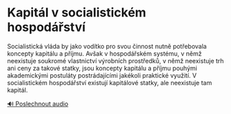 # Kapitál v socialistickém hospodářství

<speak>
<prosody rate="95%" pitch="+0%">
Socialistická vláda by jako vodítko pro svou činnost <emphasis level="moderate">nutně potřebovala koncepty kapitálu a příjmu</emphasis>. Avšak v hospodářském systému, v němž neexistuje soukromé vlastnictví výrobních prostředků, v němž neexistuje trh ani ceny za takové statky, jsou koncepty kapitálu a příjmu <emphasis level="strong">pouhými akademickými postuláty postrádajícími jakékoli praktické využití</emphasis>. V socialistickém hospodářství existují kapitálové statky, ale <emphasis level="strong">neexistuje tam kapitál</emphasis>.
</prosody>
</speak>

[🔊 Poslechnout audio](/data/7-paragraphs/audio/chapter_53/para_003-Socialistick-vlda-by-jako-vodtko-pro-svou-inno.mp3) 